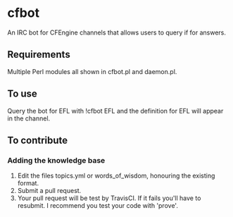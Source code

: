 # cfbot
An IRC bot for CFEngine channels that allows users to query if for answers.

## Requirements

Multiple Perl modules all shown in cfbot.pl and daemon.pl.

## To use

Query the bot for EFL with !cfbot EFL and the definition for EFL will appear in the channel.

## To contribute

### Adding the knowledge base

1. Edit the files topics.yml or words\_of\_wisdom, honouring the existing format.
1. Submit a pull request.
1. Your pull request will be test by TravisCI. If it fails you'll have to resubmit. I recommend you test your code with 'prove'.
